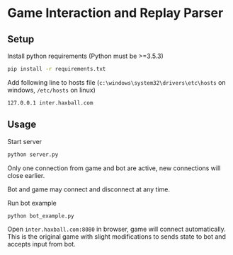 
# Game Interaction and Replay Parser

## Setup
Install python requirements (Python must be >=3.5.3)
```bash
pip install -r requirements.txt
```

Add following line to hosts file (`c:\windows\system32\drivers\etc\hosts` on windows, `/etc/hosts` on linux)
```
127.0.0.1 inter.haxball.com
```

## Usage

Start server
```bash
python server.py
```

Only one connection from game and bot are active, new connections will close earlier.

Bot and game may connect and disconnect at any time.

Run bot example
```bash
python bot_example.py
```

Open `inter.haxball.com:8080` in browser, game will connect automatically.
This is the original game with slight modifications to sends state to bot and accepts input from bot.

